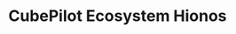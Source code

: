 # CubePilot Ecosystem Hionos

<figure><img src="../.gitbook/assets/CubePilot ecosystem-Hionos（RGB 40985464px） (1).jpg" alt=""><figcaption></figcaption></figure>

